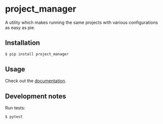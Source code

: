 # project_manager

A utility which makes running the same projects with various configurations as easy as pie.


## Installation

```bash
$ pip install project_manager
```


## Usage

Check out the [documentation](https://project-manager.readthedocs.io/).


## Development notes

Run tests:

```bash
$ pytest
```
